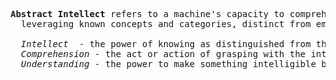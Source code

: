 <pre>
<b>Abstract Intellect</b> refers to a machine's capacity to comprehend and understand information by 
  leveraging known concepts and categories, distinct from emotional or volitional capabilities.

  <i>Intellect</i>  - the power of knowing as distinguished from the power to feel and to will.
  <i>Comprehension</i> - the act or action of grasping with the intellect, understanding.
  <i>Understanding</i> - the power to make something intelligible by applying concepts and categories.
</pre>
